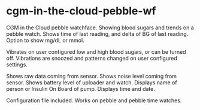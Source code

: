 # cgm-in-the-cloud-pebble-wf
CGM in the Cloud pebble watchface. Showing blood sugars and trends on a pebble watch. Shows time of last reading, and delta of BG of last reading. Option to show mg/dL or mmol. 

Vibrates on user configured low and high blood sugars, or can be turned off. Vibrations are snoozed and patterns changed on user configured settings. 

Shows raw data coming from sensor. Shows noise level coming from sensor. Shows battery level of uploader and watch. Displays name of person or Insulin On Board of pump. Displays time and date.

Configuration file included. Works on pebble and pebble time watches.
